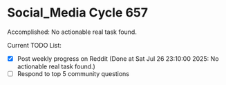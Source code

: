 # Social_Media Cycle 657

Accomplished: No actionable real task found.

Current TODO List:

- [x] Post weekly progress on Reddit  (Done at Sat Jul 26 23:10:00 2025: No actionable real task found.)
- [ ] Respond to top 5 community questions